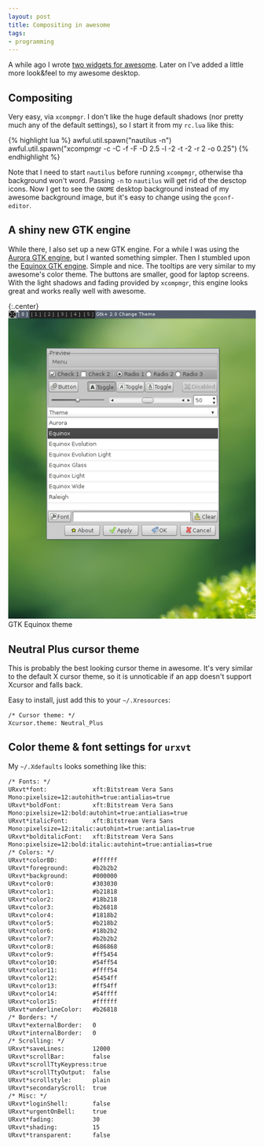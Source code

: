 ```yaml
---
layout: post
title: Compositing in awesome
tags:
- programming
---
```


A while ago I wrote [two widgets for awesome][1]. Later on I've added a little
more look&feel to my awesome desktop.

[1]: /2010/12/04/two-simple-widgets-for-awesome/

## Compositing

Very easy, via `xcompmgr`. I don't like the huge default shadows (nor pretty
much any of the default settings), so I start it from my `rc.lua` like this:

{% highlight lua %}
awful.util.spawn("nautilus -n")
awful.util.spawn("xcompmgr -c -C -f -F -D 2.5 -l -2 -t -2 -r 2 -o 0.25")
{% endhighlight %}

Note that I need to start `nautilus` before running `xcompmgr`, otherwise tha
background won't word. Passing `-n` to `nautilus` will get rid of the desctop
icons. Now I get to see the `GNOME` desktop background instead of my awesome
background image, but it's easy to change using the `gconf-editor`.

## A shiny new GTK engine

While there, I also set up a new GTK engine. For a while I was using the
[Aurora GTK engine][3], but I wanted something simpler. Then I stumbled upon
the [Equinox GTK engine][4].  Simple and nice. The tooltips are very similar to
my awesome's color theme. The buttons are smaller, good for laptop screens.
With the light shadows and fading provided by `xcompmgr`, this engine looks
great and works really well with awesome.

[3]: https://gnome-look.org/content/show.php/Aurora+Gtk+Engine?content=56438
[4]: https://gnome-look.org/content/show.php/Equinox+GTK+Engine?content=121881

{:.center}
![Awesome WM widgets][2]
GTK Equinox theme

[2]: /images/2011/gtk-equinox-theme.png

## Neutral Plus cursor theme

This is probably the best looking cursor theme in awesome. It's very similar to
the default X cursor theme, so it is unnoticable if an app doesn't support
Xcursor and falls back.

Easy to install, just add this to your `~/.Xresources`:

    /* Cursor theme: */
    Xcursor.theme: Neutral_Plus

## Color theme & font settings for `urxvt`

My `~/.Xdefaults` looks something like this:

    /* Fonts: */
    URxvt*font:             xft:Bitstream Vera Sans Mono:pixelsize=12:autohith=true:antialias=true
    URxvt*boldFont:         xft:Bitstream Vera Sans Mono:pixelsize=12:bold:autohint=true:antialias=true
    URxvt*italicFont:       xft:Bitstream Vera Sans Mono:pixelsize=12:italic:autohint=true:antialias=true
    URxvt*bolditalicFont:   xft:Bitstream Vera Sans Mono:pixelsize=12:bold:italic:autohint=true:antialias=true
    /* Colors: */
    URxvt*colorBD:          #ffffff
    URxvt*foreground:       #b2b2b2
    URxvt*background:       #000000
    URxvt*color0:           #303030
    URxvt*color1:           #b21818
    URxvt*color2:           #18b218
    URxvt*color3:           #b26818
    URxvt*color4:           #1818b2
    URxvt*color5:           #b218b2
    URxvt*color6:           #18b2b2
    URxvt*color7:           #b2b2b2
    URxvt*color8:           #686868
    URxvt*color9:           #ff5454
    URxvt*color10:          #54ff54
    URxvt*color11:          #ffff54
    URxvt*color12:          #5454ff
    URxvt*color13:          #ff54ff
    URxvt*color14:          #54ffff
    URxvt*color15:          #ffffff
    URxvt*underlineColor:   #b26818
    /* Borders: */
    URxvt*externalBorder:   0
    URxvt*internalBorder:   0
    /* Scrolling: */
    URxvt*saveLines:        12000
    URxvt*scrollBar:        false
    URxvt*scrollTtyKeypress:true
    URxvt*scrollTtyOutput:  false
    URxvt*scrollstyle:      plain
    URxvt*secondaryScroll:  true
    /* Misc: */
    URxvt*loginShell:       false
    URxvt*urgentOnBell:     true
    URxvt*fading:           30
    URxvt*shading:          15
    URxvt*transparent:      false
